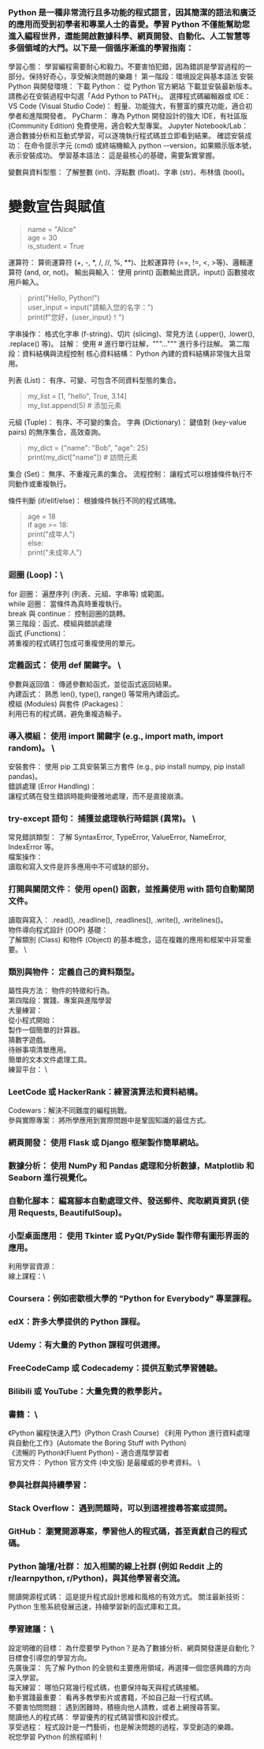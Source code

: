 ### Python 是一種非常流行且多功能的程式語言，因其簡潔的語法和廣泛的應用而受到初學者和專業人士的喜愛。學習 Python 不僅能幫助您進入編程世界，還能開啟數據科學、網頁開發、自動化、人工智慧等多個領域的大門。以下是一個循序漸進的學習指南：

學習心態： 學習編程需要耐心和毅力。不要害怕犯錯，因為錯誤是學習過程的一部分。保持好奇心，享受解決問題的樂趣！
第一階段：環境設定與基本語法
安裝 Python 與開發環境：
下載 Python： 從 Python 官方網站 下載並安裝最新版本。請務必在安裝過程中勾選「Add Python to PATH」。
選擇程式碼編輯器或 IDE：
VS Code (Visual Studio Code)： 輕量、功能強大，有豐富的擴充功能，適合初學者和進階開發者。
PyCharm： 專為 Python 開發設計的強大 IDE，有社區版 (Community Edition) 免費使用，適合較大型專案。
Jupyter Notebook/Lab： 適合數據分析和互動式學習，可以逐塊執行程式碼並立即看到結果。
確認安裝成功： 在命令提示字元 (cmd) 或終端機輸入 python --version，如果顯示版本號，表示安裝成功。
學習基本語法：
這是最核心的基礎，需要紮實掌握。

變數與資料型態： 了解整數 (int)、浮點數 (float)、字串 (str)、布林值 (bool)。

                            
# 變數宣告與賦值
>name = "Alice" \
>age = 30 \
>is_student = True
                            
                        
運算符： 算術運算符 (+, -, *, /, //, %, **)、比較運算符 (==, !=, <, >等)、邏輯運算符 (and, or, not)。
輸出與輸入： 使用 print() 函數輸出資訊，input() 函數接收用戶輸入。

                            
>print("Hello, Python!") \
>user_input = input("請輸入您的名字：") \
>print(f"您好，{user_input}！")
                            
                        
字串操作： 格式化字串 (f-string)、切片 (slicing)、常見方法 (.upper(), .lower(), .replace() 等)。
註解： 使用 # 進行單行註解，"""...""" 進行多行註解。
第二階段：資料結構與流程控制
核心資料結構：
Python 內建的資料結構非常強大且常用。

列表 (List)： 有序、可變、可包含不同資料型態的集合。

                            
>my_list = [1, "hello", True, 3.14] \
>my_list.append(5) # 添加元素
                            
                        
元組 (Tuple)： 有序、不可變的集合。
字典 (Dictionary)： 鍵值對 (key-value pairs) 的無序集合，高效查詢。

                            
>my_dict = {"name": "Bob", "age": 25} \
>print(my_dict["name"]) # 訪問元素
                            
                        
集合 (Set)： 無序、不重複元素的集合。
流程控制：
讓程式可以根據條件執行不同動作或重複執行。

條件判斷 (if/elif/else)： 根據條件執行不同的程式碼塊。

                            
>age = 18 \
>if age >= 18: \
>    print("成年人") \
>else: \
>    print("未成年人")
                            
                        
### 迴圈 (Loop)：\
for 迴圈： 遍歷序列 (列表、元組、字串等) 或範圍。 \
while 迴圈： 當條件為真時重複執行。 \
break 與 continue： 控制迴圈的跳轉。 \
第三階段：函式、模組與錯誤處理 \
函式 (Functions)： \
將重複的程式碼打包成可重複使用的單元。

### 定義函式： 使用 def 關鍵字。 \
參數與返回值： 傳遞參數給函式，並從函式返回結果。 \
內建函式： 熟悉 len(), type(), range() 等常用內建函式。 \
模組 (Modules) 與套件 (Packages)： \
利用已有的程式碼，避免重複造輪子。

### 導入模組： 使用 import 關鍵字 (e.g., import math, import random)。 \
安裝套件： 使用 pip 工具安裝第三方套件 (e.g., pip install numpy, pip install pandas)。 \
錯誤處理 (Error Handling)： \
讓程式碼在發生錯誤時能夠優雅地處理，而不是直接崩潰。

### try-except 語句： 捕獲並處理執行時錯誤 (異常)。 \
常見錯誤類型： 了解 SyntaxError, TypeError, ValueError, NameError, IndexError 等。 \
檔案操作： \
讀取和寫入文件是許多應用中不可或缺的部分。

### 打開與關閉文件： 使用 open() 函數，並推薦使用 with 語句自動關閉文件。
讀取與寫入： .read(), .readline(), .readlines(), .write(), .writelines()。 \
物件導向程式設計 (OOP) 基礎： \
了解類別 (Class) 和物件 (Object) 的基本概念，這在複雜的應用和框架中非常重要。 \

### 類別與物件： 定義自己的資料類型。
屬性與方法： 物件的特徵和行為。\
第四階段：實踐、專案與進階學習 \
大量練習： \
從小程式開始：\
製作一個簡單的計算器。 \
猜數字遊戲。 \
待辦事項清單應用。 \
簡單的文本文件處理工具。 \
練習平台： \
### LeetCode 或 HackerRank：練習演算法和資料結構。
Codewars：解決不同難度的編程挑戰。 \
參與實際專案：
將所學應用到實際問題中是鞏固知識的最佳方式。

### 網頁開發： 使用 Flask 或 Django 框架製作簡單網站。
### 數據分析： 使用 NumPy 和 Pandas 處理和分析數據，Matplotlib 和 Seaborn 進行視覺化。
### 自動化腳本： 編寫腳本自動處理文件、發送郵件、爬取網頁資訊 (使用 Requests, BeautifulSoup)。
### 小型桌面應用： 使用 Tkinter 或 PyQt/PySide 製作帶有圖形界面的應用。
利用學習資源：\
線上課程：\
### Coursera：例如密歇根大學的 "Python for Everybody" 專業課程。
### edX：許多大學提供的 Python 課程。
### Udemy：有大量的 Python 課程可供選擇。
### FreeCodeCamp 或 Codecademy：提供互動式學習體驗。
### Bilibili 或 YouTube：大量免費的教學影片。
### 書籍： \
《Python 編程快速入門》(Python Crash Course)
《利用 Python 進行資料處理與自動化工作》(Automate the Boring Stuff with Python) \
《流暢的 Python》(Fluent Python) - 適合進階學習者 \
官方文件： Python 官方文件 (中文版) 是最權威的參考資料。 \
### 參與社群與持續學習：
### Stack Overflow： 遇到問題時，可以到這裡搜尋答案或提問。
### GitHub： 瀏覽開源專案，學習他人的程式碼，甚至貢獻自己的程式碼。
### Python 論壇/社群： 加入相關的線上社群 (例如 Reddit 上的 r/learnpython, r/Python)，與其他學習者交流。
閱讀開源程式碼： 這是提升程式設計思維和風格的有效方式。
關注最新技術： Python 生態系統發展迅速，持續學習新的函式庫和工具。
### 學習建議： \
設定明確的目標： 為什麼要學 Python？是為了數據分析、網頁開發還是自動化？目標會引導您的學習方向。 \
先廣後深： 先了解 Python 的全貌和主要應用領域，再選擇一個您感興趣的方向深入學習。 \
每天練習： 哪怕只寫幾行程式碼，也要保持每天與程式碼接觸。 \
動手實踐最重要： 看再多教學影片或書籍，不如自己敲一行程式碼。 \
不要害怕問問題： 遇到困難時，積極向他人請教，或者上網搜尋答案。\
閱讀他人的程式碼： 學習優秀的程式碼習慣和設計模式。 \
享受過程： 程式設計是一門藝術，也是解決問題的過程，享受創造的樂趣。 \
祝您學習 Python 的旅程順利！